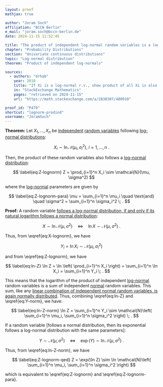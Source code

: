 ```yaml
---
layout: proof
mathjax: true

author: "Joram Soch"
affiliation: "BCCN Berlin"
e_mail: "joram.soch@bccn-berlin.de"
date: 2024-11-15 11:52:45

title: "The product of independent log-normal random variables is a log-normal random variable"
chapter: "Probability Distributions"
section: "Univariate continuous distributions"
topic: "Log-normal distribution"
theorem: "Product of independent log-normals"

sources:
  - authors: "drhab"
    year: 2018
    title: "If Xi is a log-normal r.v., show product of all Xi is also a log-normal r.v."
    in: "StackExchange Mathematics"
    pages: "retrieved on 2024-11-15"
    url: "https://math.stackexchange.com/a/2838307/480910"

proof_id: "P479"
shortcut: "lognorm-prodind"
username: "JoramSoch"
---
```



**Theorem:** Let $X_1, \ldots, X_n$ be [independent](/D/ind) [random variables](/D/rvar) following [log-normal distributions](/D/lognorm):

$$ \label{eq:X-lognorm}
X_i \sim \ln \mathcal{N}(\mu_i, \sigma_i^2), \; i = 1, \ldots, n \; .
$$

Then, the product of these random variables also follows a [log-normal distribution](/D/lognorm):

$$ \label{eq:Z-lognorm}
Z = \prod_{i=1}^n X_i \sim \mathcal{N}(\mu, \sigma^2)
$$

where the [log-normal](/D/lognorm) parameters are given by

$$ \label{eq:Z-lognorm-para}
\mu      = \sum_{i=1}^n \mu_i
\quad \text{and} \quad
\sigma^2 = \sum_{i=1}^n \sigma_i^2 \; .
$$


**Proof:** A random variable [follows a log-normal distribution, if and only if its natural logarithm follows a normal distribution](/D/lognorm):

$$ \label{eq:lognorm-norm}
X \sim \ln \mathcal{N}(\mu, \sigma^2)
\quad \Leftrightarrow \quad
\ln X \sim \mathcal{N}(\mu, \sigma^2) \; .
$$

Thus, from \eqref{eq:X-lognorm}, we have

$$ \label{eq:Y-norm}
Y_i = \ln X_i \sim \mathcal{N}(\mu_i, \sigma_i^2)
$$

and from \eqref{eq:Z-lognorm}, we have

$$ \label{eq:ln-Z}
  \ln Z
= \ln \left( \prod_{i=1}^n X_i \right)
= \sum_{i=1}^n \ln X_i
= \sum_{i=1}^n Y_i \; .
$$

This means that the logarithm of the product of independent [log-normal](/D/lognorm) random variables is a sum of independent [normal](/D/norm) random variables. This sum, like any [linear combination of independent normal random variables, is again normally distributed](/P/norm-lincomb). Thus, combining \eqref{eq:ln-Z} and \eqref{eq:Y-norm}, we have:

$$ \label{eq:ln-Z-norm}
     \ln Z
=    \sum_{i=1}^n Y_i
\sim \mathcal{N}\left( \sum_{i=1}^n \mu_i, \sum_{i=1}^n \sigma_i^2 \right) \; .
$$

If a random variable [follows a normal distribution, then its exponential follows a log-normal distribution with the same parameters]:

$$ \label{eq:norm-lognorm}
Y \sim \mathcal{N}(\mu, \sigma^2)
\quad \Leftrightarrow \quad
\exp(Y) \sim \ln \mathcal{N}(\mu, \sigma^2) \; .
$$

Thus, from \eqref{eq:ln-Z-norm}, we have

$$ \label{eq:Z-lognorm-qed}
     Z
=    \exp(\ln Z) 
\sim \ln \mathcal{N}\left( \sum_{i=1}^n \mu_i, \sum_{i=1}^n \sigma_i^2 \right)
$$

which is equivalent to \eqref{eq:Z-lognorm} and \eqref{eq:Z-lognorm-para}.